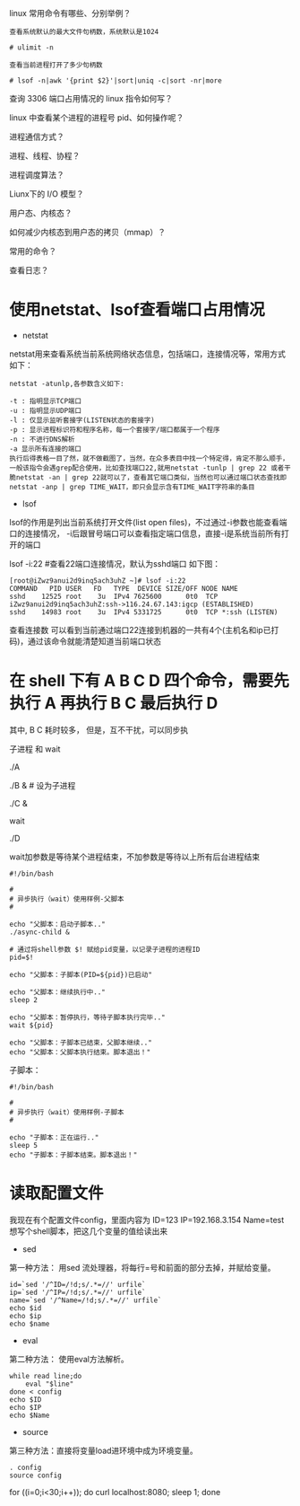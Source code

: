 
linux 常用命令有哪些、分别举例？

```
查看系统默认的最大文件句柄数，系统默认是1024

# ulimit -n

查看当前进程打开了多少句柄数

# lsof -n|awk '{print $2}'|sort|uniq -c|sort -nr|more
```


查询 3306 端口占用情况的 linux 指令如何写？


linux 中查看某个进程的进程号 pid、如何操作呢？


进程通信方式？


进程、线程、协程？


进程调度算法？


Liunx下的 I/O 模型？


用户态、内核态？


如何减少内核态到用户态的拷贝（mmap）？


常用的命令？


查看日志？


# 使用netstat、lsof查看端口占用情况
- netstat

netstat用来查看系统当前系统网络状态信息，包括端口，连接情况等，常用方式如下：

```
netstat -atunlp,各参数含义如下:

-t : 指明显示TCP端口
-u : 指明显示UDP端口
-l : 仅显示监听套接字(LISTEN状态的套接字)
-p : 显示进程标识符和程序名称，每一个套接字/端口都属于一个程序
-n : 不进行DNS解析
-a 显示所有连接的端口
执行后得表格一目了然，就不做截图了，当然，在众多表目中找一个特定得，肯定不那么顺手，一般该指令会遇grep配合使用，比如查找端口22,就用netstat -tunlp | grep 22 或者干脆netstat -an | grep 22就可以了，查看其它端口类似，当然也可以通过端口状态查找即netstat -anp | grep TIME_WAIT，即只会显示含有TIME_WAIT字符串的条目

```

- lsof

lsof的作用是列出当前系统打开文件(list open files)，不过通过-i参数也能查看端口的连接情况，
-i后跟冒号端口可以查看指定端口信息，直接-i是系统当前所有打开的端口

lsof -i:22 #查看22端口连接情况，默认为sshd端口 如下图：
```
[root@iZwz9anui2d9inq5ach3uhZ ~]# lsof -i:22
COMMAND   PID USER   FD   TYPE  DEVICE SIZE/OFF NODE NAME
sshd    12525 root    3u  IPv4 7625600      0t0  TCP iZwz9anui2d9inq5ach3uhZ:ssh->116.24.67.143:igcp (ESTABLISHED)
sshd    14983 root    3u  IPv4 5331725      0t0  TCP *:ssh (LISTEN)
```
查看连接数
可以看到当前通过端口22连接到机器的一共有4个(主机名和ip已打码)，通过该命令就能清楚知道当前端口状态


# 在 shell 下有 A B C D 四个命令，需要先执行 A 再执行 B C 最后执行 D 

  其中, B C 耗时较多， 但是，互不干扰，可以同步执

子进程 和 wait

./A

./B &  # 设为子进程

./C &

wait

./D

wait加参数是等待某个进程结束，不加参数是等待以上所有后台进程结束
```shell script
#!/bin/bash

#
# 异步执行（wait）使用样例-父脚本
#

echo "父脚本：启动子脚本.."
./async-child &

# 通过将shell参数 $! 赋给pid变量，以记录子进程的进程ID
pid=$!  

echo "父脚本：子脚本(PID=${pid})已启动"

echo "父脚本：继续执行中.."
sleep 2

echo "父脚本：暂停执行，等待子脚本执行完毕.."
wait ${pid}

echo "父脚本：子脚本已结束，父脚本继续.."
echo "父脚本：父脚本执行结束。脚本退出！"
```

子脚本：

```shell script
#!/bin/bash

#
# 异步执行（wait）使用样例-子脚本
#

echo "子脚本：正在运行.."
sleep 5
echo "子脚本：子脚本结束。脚本退出！"
```


# 读取配置文件

我现在有个配置文件config，里面内容为
ID=123
IP=192.168.3.154
Name=test
想写个shell脚本，把这几个变量的值给读出来

- sed

第一种方法： 用sed 流处理器，将每行=号和前面的部分去掉，并赋给变量。
```
id=`sed '/^ID=/!d;s/.*=//' urfile`
ip=`sed '/^IP=/!d;s/.*=//' urfile`
name=`sed '/^Name=/!d;s/.*=//' urfile`
echo $id
echo $ip
echo $name
```


- eval 

第二种方法： 使用eval方法解析。
```
while read line;do
    eval "$line"
done < config
echo $ID
echo $IP
echo $Name
```

- source

第三种方法：直接将变量load进环境中成为环境变量。

```
. config
source config
```

for ((i=0;i<30;i++)); do curl localhost:8080; sleep 1; done